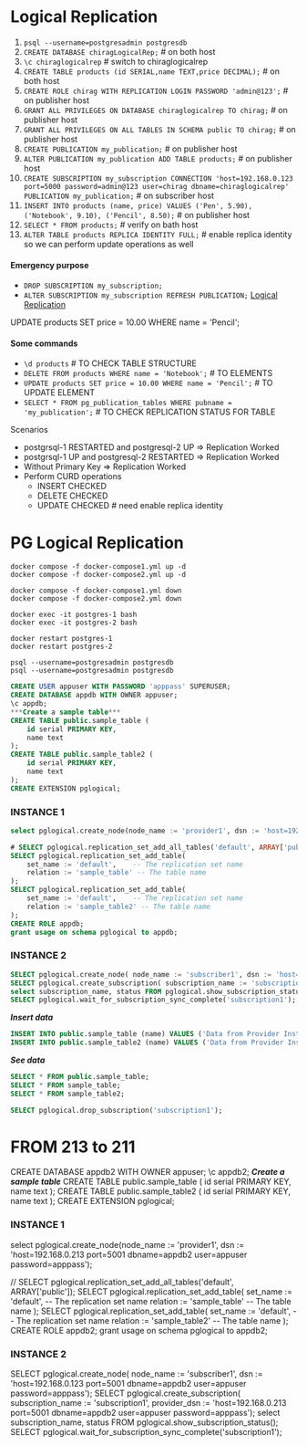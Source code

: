 # Logical Replication
1. `psql --username=postgresadmin postgresdb`
2. `CREATE DATABASE chiragLogicalRep;` # on both host
3. `\c chiraglogicalrep` # switch to chiraglogicalrep
4. `CREATE TABLE products (id SERIAL,name TEXT,price DECIMAL);` # on both host
5. `CREATE ROLE chirag WITH REPLICATION LOGIN PASSWORD 'admin@123';` # on publisher host
6. `GRANT ALL PRIVILEGES ON DATABASE chiraglogicalrep TO chirag;` # on publisher host
7. `GRANT ALL PRIVILEGES ON ALL TABLES IN SCHEMA public TO chirag;` # on publisher host
8. `CREATE PUBLICATION my_publication;` # on publisher host
9. `ALTER PUBLICATION my_publication ADD TABLE products;` # on publisher host
10. `CREATE SUBSCRIPTION my_subscription CONNECTION 'host=192.168.0.123 port=5000 password=admin@123 user=chirag dbname=chiraglogicalrep' PUBLICATION my_publication;` # on subscriber host
11. `INSERT INTO products (name, price) VALUES ('Pen', 5.90), ('Notebook', 9.10), ('Pencil', 8.50);` # on publisher host
12. `SELECT * FROM products;` # verify on bath host
13. `ALTER TABLE products REPLICA IDENTITY FULL;` # enable replica identity so we can perform update operations as well

<!-- 
14. `CREATE TABLE orders (quantity INT,price DECIMAL);`
15. `ALTER PUBLICATION my_publication ADD TABLE orders;` 
16. `INSERT INTO orders (quantity, price) VALUES (10, 99.99),(5, 49.50);`
-->

#### Emergency purpose
- `DROP SUBSCRIPTION my_subscription;`
- `ALTER SUBSCRIPTION my_subscription REFRESH PUBLICATION;` 
[Logical Replication](https://www.youtube.com/watch?v=qKdcwkRMaNI)

UPDATE products SET price = 10.00 WHERE name = 'Pencil';
#### Some commands
- `\d products` # TO CHECK TABLE STRUCTURE
- `DELETE FROM products WHERE name = 'Notebook';`  # TO ELEMENTS
- `UPDATE products SET price = 10.00 WHERE name = 'Pencil';` # TO UPDATE ELEMENT
- `SELECT * FROM pg_publication_tables WHERE pubname = 'my_publication';` # TO CHECK REPLICATION STATUS FOR TABLE

Scenarios
- postgrsql-1 RESTARTED and postgresql-2 UP => Replication Worked
- postgrsql-1 UP and postgresql-2 RESTARTED => Replication Worked
- Without Primary Key => Replication Worked
- Perform CURD operations
    - INSERT CHECKED
    - DELETE CHECKED
    - UPDATE CHECKED # need enable replica identity



# PG Logical Replication

```
docker compose -f docker-compose1.yml up -d
docker compose -f docker-compose2.yml up -d
```

```
docker compose -f docker-compose1.yml down
docker compose -f docker-compose2.yml down
```

```
docker exec -it postgres-1 bash 
docker exec -it postgres-2 bash 
```

```
docker restart postgres-1
docker restart postgres-2 
```

```
psql --username=postgresadmin postgresdb
psql --username=postgresadmin postgresdb
```

```sql
CREATE USER appuser WITH PASSWORD 'apppass' SUPERUSER;
CREATE DATABASE appdb WITH OWNER appuser;
\c appdb;
***Create a sample table***
CREATE TABLE public.sample_table (
    id serial PRIMARY KEY,
    name text
);
CREATE TABLE public.sample_table2 (
    id serial PRIMARY KEY,
    name text
);
CREATE EXTENSION pglogical;
```

### INSTANCE 1

```sql
select pglogical.create_node(node_name := 'provider1', dsn := 'host=192.168.0.123 port=5001 dbname=appdb user=appuser password=apppass');

# SELECT pglogical.replication_set_add_all_tables('default', ARRAY['public']);
SELECT pglogical.replication_set_add_table(
    set_name := 'default',    -- The replication set name
    relation := 'sample_table' -- The table name
);
SELECT pglogical.replication_set_add_table(
    set_name := 'default',    -- The replication set name
    relation := 'sample_table2' -- The table name
);
CREATE ROLE appdb;
grant usage on schema pglogical to appdb;
```

### INSTANCE 2
```sql
SELECT pglogical.create_node( node_name := 'subscriber1', dsn := 'host=192.168.0.213 port=5001 dbname=appdb user=appuser password=apppass');
SELECT pglogical.create_subscription( subscription_name := 'subscription1', provider_dsn := 'host=192.168.0.123 port=5001 dbname=appdb user=appuser password=apppass');
select subscription_name, status FROM pglogical.show_subscription_status();
SELECT pglogical.wait_for_subscription_sync_complete('subscription1');
```

***Insert data***
```sql
INSERT INTO public.sample_table (name) VALUES ('Data from Provider Instance');
INSERT INTO public.sample_table2 (name) VALUES ('Data from Provider Instance');
```
***See data***
```sql
SELECT * FROM public.sample_table;
SELECT * FROM sample_table;
SELECT * FROM sample_table2;
```

```sql
SELECT pglogical.drop_subscription('subscription1');
```

# FROM 213 to 211

CREATE DATABASE appdb2 WITH OWNER appuser;
\c appdb2;
***Create a sample table***
CREATE TABLE public.sample_table (
    id serial PRIMARY KEY,
    name text
);
CREATE TABLE public.sample_table2 (
    id serial PRIMARY KEY,
    name text
);
CREATE EXTENSION pglogical;


### INSTANCE 1
select pglogical.create_node(node_name := 'provider1', dsn := 'host=192.168.0.213 port=5001 dbname=appdb2 user=appuser password=apppass');

// SELECT pglogical.replication_set_add_all_tables('default', ARRAY['public']);
SELECT pglogical.replication_set_add_table(
    set_name := 'default',    -- The replication set name
    relation := 'sample_table' -- The table name
);
SELECT pglogical.replication_set_add_table(
    set_name := 'default',    -- The replication set name
    relation := 'sample_table2' -- The table name
);
CREATE ROLE appdb2;
grant usage on schema pglogical to appdb2;


### INSTANCE 2
SELECT pglogical.create_node( node_name := 'subscriber1', dsn := 'host=192.168.0.123 port=5001 dbname=appdb2 user=appuser password=apppass');
SELECT pglogical.create_subscription( subscription_name := 'subscription1', provider_dsn := 'host=192.168.0.213 port=5001 dbname=appdb2 user=appuser password=apppass');
select subscription_name, status FROM pglogical.show_subscription_status();
SELECT pglogical.wait_for_subscription_sync_complete('subscription1');
```
